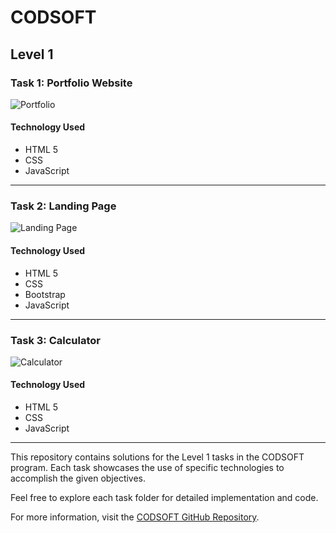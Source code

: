 # CODSOFT

## Level 1

### Task 1: Portfolio Website
![Portfolio](https://i.ibb.co/cYLhyTv/portfolio.png)

#### Technology Used
- HTML 5
- CSS
- JavaScript

---

### Task 2: Landing Page
![Landing Page](https://i.ibb.co/pdqb5xQ/landing-page.png)

#### Technology Used
- HTML 5
- CSS
- Bootstrap
- JavaScript

---

### Task 3: Calculator
![Calculator](https://i.ibb.co/2SqrHHc/calculator1.png)

#### Technology Used
- HTML 5
- CSS
- JavaScript

---

This repository contains solutions for the Level 1 tasks in the CODSOFT program. Each task showcases the use of specific technologies to accomplish the given objectives.

Feel free to explore each task folder for detailed implementation and code.

For more information, visit the [CODSOFT GitHub Repository](https://github.com/HeshithaSandeepa/CODSOFT/tree/main).
